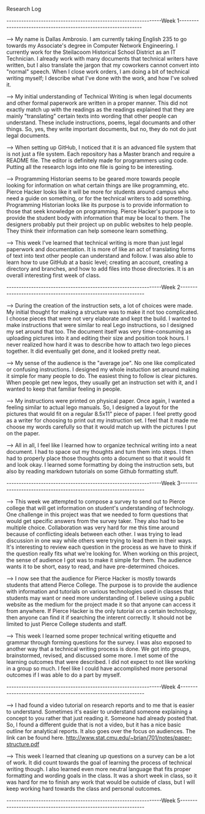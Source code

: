 Research Log


---------------------------------------------------------------Week 1---------------------------------------------------------------


--> My name is Dallas Ambrosio. I am currently taking English 235 to go towards my Associate's degree in Computer Network Engineering. I currently work for the Steilacoom Historical School District as an IT Technician. I already work with many documents that technical writers have written, but I also translate the jargon that my coworkers cannot convert into "normal" speech. When I close work orders, I am doing a bit of technical writing myself; I describe what I've done with the work, and how I've solved it.

--> My initial understanding of Technical Writing is when legal documents and other formal paperwork are written in a proper manner. This did not exactly match up with the readings as the readings explained that they are mainly "translating" certain texts into wording that other people can understand. These include instructions, poems, legal documants and other things. So, yes, they write important documents, but no, they do not do just legal documents.

--> When setting up GitHub, I noticed that it is an advanced file system that is not just a file system. Each repository has a Master branch and require a README file. The editor is definitely made for programmers using code. Putting all the research logs into one file is going to be interesting.

--> Programming Historian seems to be geared more towards people looking for information on what certain things are like programming, etc. Pierce Hacker looks like it will be more for students around campus who need a guide on something, or for the technical writers to add something. Programming Historian looks like its purpose is to provide information to those that seek knowledge on programming. Pierce Hacker's purpose is to provide the student body with information that may be local to them. The designers probably put their project up on public websites to help people. They think their information can help someone learn something.

--> This week I've learned that technical writing is more than just legal paperwork and documentation. It is more of like an act of translating forms of text into text other people can understand and follow. I was also able to learn how to use GitHub at a basic level; creating an account, creating a directory and branches, and how to add files into those directories. It is an overall interesting first week of class.



---------------------------------------------------------------Week 2---------------------------------------------------------------


--> During the creation of the instruction sets, a lot of choices were made. My initial thought for making a structure was to make it not too complicated. I choose pieces that were not very elaborate and kept the build. I wanted to make instructions that were similar to real Lego instructions, so I designed my set around that too. The document itself was very time-consuming as uploading pictures into it and editing their size and position took hours. I never realized how hard it was to describe how to attach two lego pieces together. It did eventually get done, and it looked pretty neat.

--> My sense of the audience is the "average joe". No one like complicated or confusing instructions. I designed my whole instuction set around making it simple for many people to do. The easiest thing to follow is clear pictures. When people get new legos, they usually get an instruction set with it, and I wanted to keep that familiar feeling in people.

--> My instructions were printed on physical paper. Once again, I wanted a feeling similar to actual lego manuals. So, I designed a layout for the pictures that would fit on a regular 8.5x11" piece of paper. I feel pretty good as a writer for choosing to print out my instruction set. I feel that it made me choose my words carefully so that it would match up with the pictures I put on the paper.

--> All in all, I feel like I learned how to organize technical writing into a neat document. I had to space out my thoughts and turn them into steps. I then had to properly place those thoughts onto a document so that it would fit and look okay. I learned some formatting by doing the instruction sets, but also by reading markdown tutorials on some Github formatting stuff.



---------------------------------------------------------------Week 3---------------------------------------------------------------


--> This week we attempted to compose a survey to send out to Pierce college that will get information on student's understanding of technology. One challenge in this project was that we needed to form questions that would get specific answers from the survey taker. They also had to be multiple choice. Collaboration was very hard for me this time around because of conflicting ideals between each other. I was trying to lead discussion in one way while others were trying to lead them in their ways. It's interesting to review each question in the process as we have to think if the question really fits what we're looking for. When working on this project, the sense of audience I got was to make it simple for them. The audience wants it to be short, easy to read, and have pre-determined choices.

--> I now see that the audience for Pierce Hacker is mostly towards students that attend Pierce College. The purpose is to provide the audience with information and tutorials on various technologies used in classes that students may want or need more understanding of. I believe using a public website as the medium for the project made it so that anyone can access it from anywhere. If Pierce Hacker is the only tutorial on a certain technology, then anyone can find it if searching the interent correctly. It should not be limited to just Pierce College students and staff.

--> This week I learned some proper technical writing etiquette and grammar through forming questions for the survey. I was also exposed to another way that a technical writing process is done. We got into groups, brainstormed, revised, and discussed some more. I met some of the learning outcomes that were described. I did not expect to not like working in a group so much. I feel like I could have accomplished more personal outcomes if I was able to do a part by myself.



---------------------------------------------------------------Week 4---------------------------------------------------------------


--> I had found a video tutorial on research reports and to me that is easier to understand. Sometimes it's easier to understand someone explaining a concept to you rather that just reading it. Someone had already posted that. So, I found a different guide that is not a video, but it has a nice basic outline for analytical reports. It also goes over the focus on audiences. The link can be found here. http://www.stat.cmu.edu/~brian/701/notes/paper-structure.pdf

--> This week I learned that cleaning up questions on a survey can be a lot of work. It did count towards the goal of learning the process of technical writing though. I also learned even more neutral language that fits proper formatting and wording goals in the class. It was a short week in class, so it was hard for me to finish any work that would be outside of class, but I will keep working hard towards the class and personal outcomes.



---------------------------------------------------------------Week 5---------------------------------------------------------------
